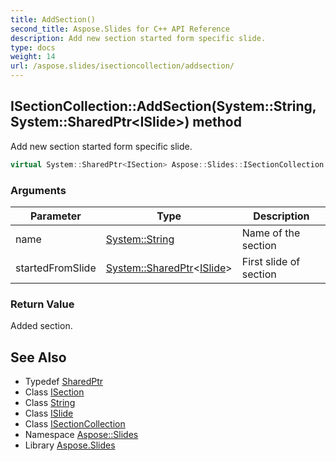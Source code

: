 ```yaml
---
title: AddSection()
second_title: Aspose.Slides for C++ API Reference
description: Add new section started form specific slide.
type: docs
weight: 14
url: /aspose.slides/isectioncollection/addsection/
---
```

## ISectionCollection::AddSection(System::String, System::SharedPtr\<ISlide\>) method


Add new section started form specific slide.

```cpp
virtual System::SharedPtr<ISection> Aspose::Slides::ISectionCollection::AddSection(System::String name, System::SharedPtr<ISlide> startedFromSlide)=0
```


### Arguments

| Parameter | Type | Description |
| --- | --- | --- |
| name | [System::String](../../../system/string/) | Name of the section |
| startedFromSlide | [System::SharedPtr](../../../system/sharedptr/)\<[ISlide](../../islide/)\> | First slide of section |

### Return Value

Added section.

## See Also

* Typedef [SharedPtr](../../../system/sharedptr/)
* Class [ISection](../../isection/)
* Class [String](../../../system/string/)
* Class [ISlide](../../islide/)
* Class [ISectionCollection](../)
* Namespace [Aspose::Slides](../../)
* Library [Aspose.Slides](../../../)